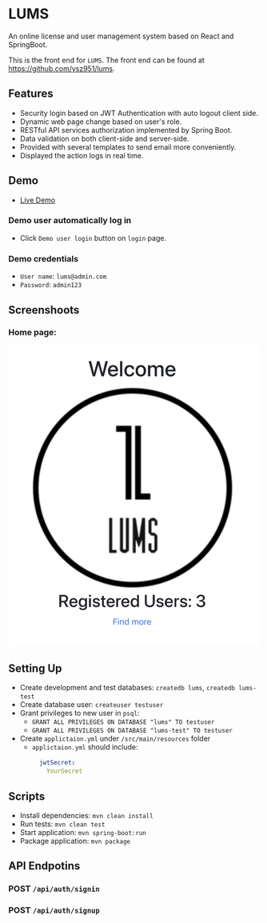 # LUMS
An online license and user management system based on React and SpringBoot.

This is the front end for `LUMS`. The front end can be found at https://github.com/ysz951/lums.

## Features
* Security login based on JWT Authentication with auto logout client side.
* Dynamic web page change based on user's role.
* RESTful API services authorization implemented by Spring Boot.
* Data validation on both client-side and server-side.
* Provided with several templates to send email more conveniently.
* Displayed the action logs in real time.

## Demo
* [Live Demo](https://lums-react.vercel.app/)

### Demo user automatically log in
* Click `Demo user login` button on `login` page.

### Demo credentials 
* `User name`: `lums@admin.com`
* `Password`: `admin123`

## Screenshoots
### Home page: 
![image](https://github.com/ysz951/lums/blob/master/demo_images/main_page.jpg)

## Setting Up

- Create development and test databases: `createdb lums`, `createdb lums-test`
- Create database user: `createuser testuser`
- Grant privileges to new user in `psql`:
  - `GRANT ALL PRIVILEGES ON DATABASE "lums" TO testuser`
  - `GRANT ALL PRIVILEGES ON DATABASE "lums-test" TO testuser`
- Create `applictaion.yml` under `/src/main/resources` folder
  - `applictaion.yml` should include: 
    ```yml
      jwtSecret:
        YourSecret
    ```
## Scripts

- Install dependencies: `mvn clean install`
- Run tests: `mvn clean test`
- Start application: `mvn spring-boot:run`
- Package application: `mvn package`

## API Endpotins
### POST `/api/auth/signin`
### POST `/api/auth/signup`
